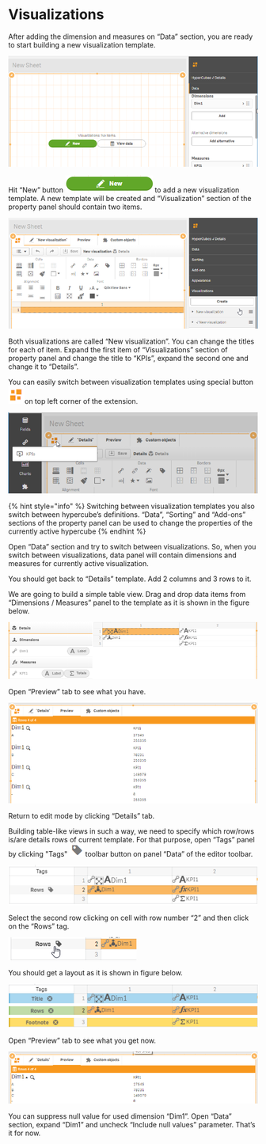 # Visualizations

After adding the dimension and measures on “Data” section, you are ready to start building a new visualization template.

![](../.gitbook/assets/tutorial25.png)

Hit “New” button ![](../.gitbook/assets/image%20%2876%29.png)  to add a new visualization template. A new template will be created and “Visualization” section of the property panel should contain two items.

![](../.gitbook/assets/tutorial26.png)

Both visualizations are called “New visualization”. You can change the titles for each of item. Expand the first item of “Visualizations” section of property panel and change the title to “KPIs”, expand the second one and change it to “Details”.

You can easily switch between visualization templates using special button  ![](../.gitbook/assets/image%20%28120%29.png)on top left corner of the extension.

![](../.gitbook/assets/tutorial27.png)

{% hint style="info" %}
Switching between visualization templates you also switch between hypercube’s definitions. “Data”, “Sorting” and “Add-ons” sections of the property panel can be used to change the properties of the currently active hypercube
{% endhint %}

Open “Data” section and try to switch between visualizations. So, when you switch between visualizations, data panel will contain dimensions and measures for currently active visualization.

You should get back to “Details” template. Add 2 columns and 3 rows to it. 

We are going to build a simple table view. Drag and drop data items from “Dimensions / Measures” panel to the template as it is shown in the figure below.

![](../.gitbook/assets/tutorial28.png)

Open “Preview” tab to see what you have.

![](../.gitbook/assets/tutorial29.png)

Return to edit mode by clicking “Details” tab. 

Building table-like views in such a way, we need to specify which row/rows is/are details rows of current template. For that purpose, open “Tags” panel by clicking "Tags" ![](../.gitbook/assets/image%20%2824%29.png)  toolbar button on panel “Data” of the editor toolbar. 

![](../.gitbook/assets/tutorial30.png)

Select the second row clicking on cell with row number “2” and then click on the “Rows” tag.

![](../.gitbook/assets/tutorial31.png)

You should get a layout as it is shown in figure below.

![](../.gitbook/assets/tutorial32.png)

Open “Preview” tab to see what you get now.

![](../.gitbook/assets/tutorial33.png)

You can suppress null value for used dimension “Dim1”. Open “Data” section, expand “Dim1” and uncheck “Include null values” parameter. That’s it for now.





